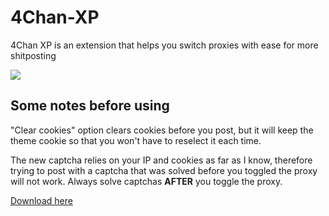 # 4Chan-XP
4Chan XP is an extension that helps you switch proxies with ease for more shitposting

![](https://files.catbox.moe/hnnw8v.png)


## Some notes before using
"Clear cookies" option clears cookies before you post, but it will keep the theme cookie so that you won't have to reselect it each time.

The new captcha relies on your IP and cookies as far as I know, therefore trying to post with a captcha that was solved before you toggled the proxy will not work.
Always solve captchas **AFTER** you toggle the proxy.

[Download here](https://github.com/kopeyy/4Chan-XP/releases/download/1.0/4Chan.XP.crx)
